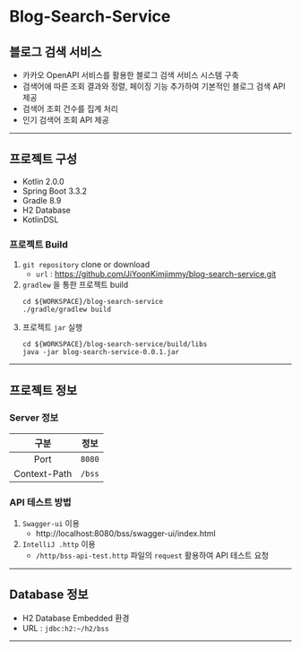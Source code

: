 # Blog-Search-Service

## 블로그 검색 서비스

- 카카오 OpenAPI 서비스를 활용한 블로그 검색 서비스 시스템 구축
- 검색어에 따른 조회 결과와 정렬, 페이징 기능 추가하여 기본적인 블로그 검색 API 제공
- 검색어 조회 건수를 집계 처리
- 인기 검색어 조회 API 제공

---

## 프로젝트 구성

- Kotlin 2.0.0
- Spring Boot 3.3.2
- Gradle 8.9
- H2 Database
- KotlinDSL

### 프로젝트 Build
1. `git repository` clone or download
   - `url` : https://github.com/JiYoonKimjimmy/blog-search-service.git
2. `gradlew` 을 통한 프로젝트 build
   ```shell
   cd ${WORKSPACE}/blog-search-service
   ./gradle/gradlew build
   ```
3. 프로젝트 `jar` 실행
   ```shell
   cd ${WORKSPACE}/blog-search-service/build/libs
   java -jar blog-search-service-0.0.1.jar 
   ```

---

## 프로젝트 정보

### Server 정보
|      구분      | 정보     |
|:------------:|--------|
|     Port     | `8080` |
| Context-Path | `/bss` |

### API 테스트 방법

1. `Swagger-ui` 이용
   - http://localhost:8080/bss/swagger-ui/index.html
2. `IntelliJ .http` 이용
   - `/http/bss-api-test.http` 파일의 `request` 활용하여 API 테스트 요청

---

## Database 정보
- H2 Database Embedded 환경
- URL : `jdbc:h2:~/h2/bss`

---
